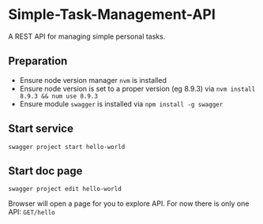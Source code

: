 # Simple-Task-Management-API
A REST API for managing simple personal tasks.


## Preparation

* Ensure node version manager `nvm` is installed
* Ensure node version is set to a proper version (eg 8.9.3) via `nvm install 8.9.3 && num use 8.9.3`
* Ensure module `swagger` is installed via `npm install -g swagger`


## Start service

```
swagger project start hello-world
```

## Start doc page
```
swagger project edit hello-world
```

Browser will open a page for you to explore API. For now there is only one API: `GET/hello`
